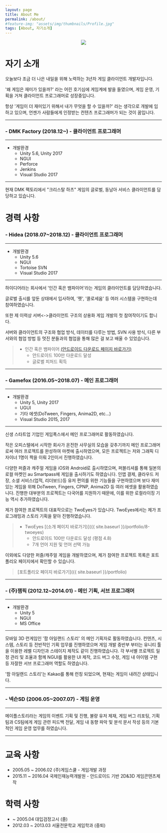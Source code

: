 ```yaml
---
layout: page
title: About Me
permalink: /about/
#feature-img: "assets/img/thumbnails/Profile.jpg"
tags: [About, 자기소개]
---
```


<center><img src="{{ site.baseurl }}/assets/img/thumbnails/Profile_Img.jpg"></center>

# 자기 소개

오늘보다 조금 더 나은 내일을 위해 노력하는 3년차 게임 클라이언트 개발자입니다. 

'왜 게임은 재미가 있을까?' 라는 어린 호기심에 게임계에 발을 들였으며, 게임 운영, 기획을 거쳐 클라이언트 프로그래머로 성장중입니다. 

항상 '게임이 더 재미있기 위해서 내가 무엇을 할 수 있을까?' 라는 생각으로 개발에 임하고 있으며, 언젠가 사람들에게 인정받는 컨텐츠 프로그래머가 되는 것이 꿈입니다.

---

### **- DMK Factory (2018.12~)** - 클라이언트 프로그래머
---

* 개발환경
    * Unity 5.6, Unity 2017
    * NGUI
    * Perforce
    * Jenkins
    * Visual Studio 2017
    
---
현재 DMK 팩토리에서 "크리스탈 하츠" 게임의 글로벌, 동남아 서비스 클라이언트를 담당하고 있습니다.


# 경력 사항

### **- Hidea (2018.07~2018.12)** - 클라이언트 프로그래머

---

* 개발환경
    * Unity 5.6
    * NGUI
    * Tortoise SVN
    * Visual Studio 2017

---
하이디어라는 회사에서 '인간 혹은 뱀파이어'라는 게임의 클라이언트를 담당하였습니다.

글로벌 출시를 앞둔 상태에서 입사하여, '펫', '콜로세움' 등 여러 시스템을 구현하는데 참여하였습니다.

또한 제 이력상 서버<->클라이언트 구조의 상용화 게임 개발의 첫 참여작이기도 합니다.

서버와 클라이언트의 구조와 협업 방식, 데이터를 다루는 방법, SVN 사용 방식, 다른 부서와의 협업 방법 등 멋진 분들과의 협업을 통해 많은 걸 보고 배울 수 있었습니다.

> * 인간 혹은 뱀파이어 [(안드로이드 다운로드 페이지 바로가기)](https://play.google.com/store/apps/details?id=com.hidea.manorvampire&hl=ko)
>   * 안드로이드 100만 다운로드 달성
>   * 글로벌 피처드 획득

---

### **- Gamefox (2016.05~2018.07)** - 메인 프로그래머

---

* 개발환경
    * Unity 5, Unity 2017
    * UGUI
    * 기타 에셋(DoTween, Fingers, Anima2D, etc...)
    * Visual Studio 2015, 2017

---
신생 스타트업 기업인 게임폭스에서 메인 프로그래머로 활동하였습니다. 

작은 오피스텔에서 시작한 회사가 온전한 사무실의 모습을 갖추기까지 메인 프로그래머로써 여러 프로젝트를 완성하여 마켓에 출시하였으며, 모든 프로젝트는 저와 그래픽 디자이너 1명이 짝을 이뤄 2인이서 진행하였습니다.

다양한 퍼즐과 캐주얼 게임을 iOS와 Android로 출시하였으며, 퍼블리셔를 통해 일본의 로컬 마켓인 au Smartpass에 게임을 출시하기도 하였습니다. 인앱 결제, 클라우드 저장, 소셜 서비스(업적, 리더보드)등 유저 편의를 위한 기능들을 구현하였으며 보다 재미있는 게임을 위해 DoTween, Fingers, CPNP, Anima2D 등 여러 에셋을 활용하였습니다. 진행한 대부분의 프로젝트는 다국어를 지원하기 때문에, 이를 위한 로컬라이징 기능 역시 추가하였습니다.


제가 참여한 프로젝트의 대표작으로는 TwoEyes가 있습니다. TwoEyes에서는 제가 프로그래밍과 스토리 기획을 맡아 진행하였습니다.

> * TwoEyes [(소개 페이지 바로가기)]({{ site.baseurl }}/portfolio/8-twoeyes)
>   * 안드로이드 100만 다운로드 달성 (평점 4.8)
>   * 7개 언어 지원 및 언어 선택 가능

이외에도 다양한 퍼즐/캐주얼 게임을 개발하였으며, 제가 참여한 프로젝트 목록은 포트폴리오 페이지에서 확인할 수 있습니다.

> [포트폴리오 페이지 바로가기]({{ site.baseurl }}/portfolio)

---

### **- (주)잼픽 (2012.12~2014.01)** - 메인 기획, 서브 프로그래머
---

* 개발환경
    * Unity 5
    * NGUI
    * MS Office

---
모바일 3D 런게임인 '팜 아일랜드 스토리' 의 메인 기획자로 활동하였습니다. 컨텐츠, 시스템, 스토리 등 전반적인 기획 업무를 진행하였으며 게임 개발 중반부 부터는 유니티 툴을 이용한 레벨 디자인과 스테이지 제작도 같이 진행하였습니다. 각 부서별 프로젝트 일정 관리 및 조율과 함께 NGUI를 활용한 UI 제작, 코드 버그 수정, 게임 내 아이템 구현 등 자잘한 서브 프로그래머 역할도 하였습니다.

'팜 아일랜드 스토리'는 Kakao를 통해 런칭 되었으며, 현재는 게임이 내려간 상태입니다.

---

### **- 넥슨SD (2006.05~2007.07)** - 게임 운영
---
메이플스토리라는 게임의 이벤트 기획 및 진행, 불량 유저 제재, 게임 버그 리포팅, 기획팀과 CS팀에게 게임 관련 피드백 전달, 게임 내 동향 파악 및 분석 문서 작성 등의 기본적인 게임 운영 업무를 하였습니다. 

---

# 교육 사항
* 2005.05 ~ 2006.02 (주)게임스쿨 - 게임개발 과정
* 2015.11 ~ 2016.04 국제인재능력개발원 - 안드로이드 기반 2D&3D 게임콘텐츠제작

# 학력 사항
* ~ 2005.04 대입검정고시 (졸)
* 2012.03 ~ 2013.03 서울전문학교 게임학과 (중퇴)


